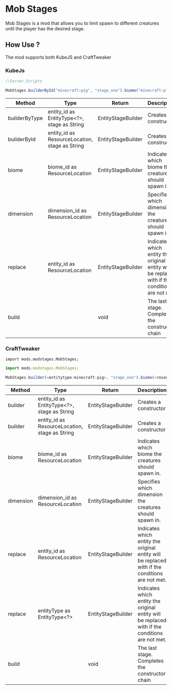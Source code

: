 # Mob Stages
Mob Stages is a mod that allows you to limit spawn to different creatures until the player has the desired stage.

## How Use ?
The mod supports both KubeJS and CraftTweaker

### KubeJs
```js
//Server_Scripts

MobStages.builderById("minecraft:pig", "stage_one").biome("minecraft:plains").biome("minecraft:forest").replace("minecraft:zombie").build()
```

| Method        | Type                                           | Return             | Description                                                                                     |
|---------------|------------------------------------------------|--------------------|-------------------------------------------------------------------------------------------------|
| builderByType | entity_id as EntityType<?>, stage as String    | EntityStageBuilder | Creates a constructor                                                                           |
| builderById   | entity_id as ResourceLocation, stage as String | EntityStageBuilder | Creates a constructor                                                                           |
| biome         | biome_id as ResourceLocation                   | EntityStageBuilder | Indicates which biome the creatures should spawn in.                                            |
| dimension     | dimension_id as ResourceLocation               | EntityStageBuilder | Specifies which dimension the creatures should spawn in.                                        |
| replace       | entity_id as ResourceLocation                  | EntityStageBuilder | Indicates which entity the original entity will be replaced with if the conditions are not met. |
| build         |                                                | void               | The last stage. Completes the constructor chain                                                 |

### CraftTweaker
`import mods.modstages.MobStages;`

```ts
import mods.modstages.MobStages;

MobStages.builder(<entitytype:minecraft:pig>, "stage_one").biome(<resource:minecraft:plains>).biome(<resource:minecraft:forest>).replace(<entitytype:minecraft:zombie>).build();
```

| Method    | Type                                           | Return             | Description                                                                                     |
|-----------|------------------------------------------------|--------------------|-------------------------------------------------------------------------------------------------|
| builder   | entity_id as EntityType<?>, stage as String    | EntityStageBuilder | Creates a constructor                                                                           |
| builder   | entity_id as ResourceLocation, stage as String | EntityStageBuilder | Creates a constructor                                                                           |
| biome     | biome_id as ResourceLocation                   | EntityStageBuilder | Indicates which biome the creatures should spawn in.                                            |
| dimension | dimension_id as ResourceLocation               | EntityStageBuilder | Specifies which dimension the creatures should spawn in.                                        |
| replace   | entity_id as ResourceLocation                  | EntityStageBuilder | Indicates which entity the original entity will be replaced with if the conditions are not met. |
| replace   | entityType as EntityType<?>                    | EntityStageBuilder | Indicates which entity the original entity will be replaced with if the conditions are not met. |
| build     |                                                | void               | The last stage. Completes the constructor chain                                                 |

